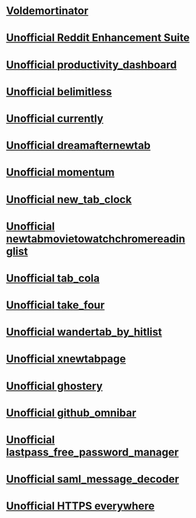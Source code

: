 
[Voldemortinator](/chrom2firefox/addons/voldemortinator-1.14-an+fx.xpi)
=======================================================================
[Unofficial Reddit Enhancement Suite](/chrom2firefox/addons/unofficial_reddit_enhancement_suite-5.4.3-an+fx.xpi)
=======================================================================
[Unofficial productivity_dashboard](/chrom2firefox/addons/newtab/unofficialbeautab_productivity_dashboard-1.0.27-an+fx.xpi)
=======================================================================
[Unofficial belimitless](/chrom2firefox/addons/newtab/unofficialbelimitless-1.3.3-an+fx.xpi)
=======================================================================
[Unofficial currently](/chrom2firefox/addons/newtab/unofficialcurrently-3.2.2-an+fx.xpi)
=======================================================================
[Unofficial dreamafternewtab](/chrom2firefox/addons/newtab/unofficialdreamafternewtab-0.3.12-an+fx.xpi)
=======================================================================
[Unofficial momentum](/chrom2firefox/addons/newtab/unofficialmomentum-0.92.2-an+fx.xpi)
=======================================================================
[Unofficial new_tab_clock](/chrom2firefox/addons/newtab/unofficialnew_tab_clock-2.6-an+fx.xpi)
=======================================================================
[Unofficial newtabmovietowatchchromereadinglist](/chrom2firefox/addons/newtab/unofficialnewtabmovietowatchchromereadinglist-1.0.6-an+fx.xpi)
=======================================================================
[Unofficial tab_cola](/chrom2firefox/addons/newtab/unofficialtab_cola-0.3-an+fx.xpi)
=======================================================================
[Unofficial take_four](/chrom2firefox/addons/newtab/unofficialtake_four-0.24-an+fx.xpi)
=======================================================================
[Unofficial wandertab_by_hitlist](/chrom2firefox/addons/newtab/unofficialwandertab_by_hitlist-1.2.11-an+fx.xpi)
=======================================================================
[Unofficial xnewtabpage](/chrom2firefox/addons/newtab/unofficialxnewtabpage-4.8.2-an+fx.xpi)
=======================================================================
[Unofficial ghostery](/chrom2firefox/addons/unofficial_ghostery-7.1.3.1-an+fx.xpi)
=======================================================================
[Unofficial github_omnibar](/chrom2firefox/addons/unofficial_github_omnibar-0.1.2-an+fx.xpi)
=======================================================================
[Unofficial lastpass_free_password_manager](/chrom2firefox/addons/unofficial_lastpass_free_password_manager-4.1.40.69-an+fx.xpi)
=======================================================================
[Unofficial saml_message_decoder](/chrom2firefox/addons/unofficial_saml_message_decoder-1.0.1-an+fx.xpi)
=======================================================================
[Unofficial HTTPS everywhere](/chrom2firefox/addons/unofficial_https_everywere-2017.2.13-an+fx.xpi)
=======================================================================

